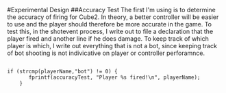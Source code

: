#Experimental Design
##Accuracy Test
The first I'm using is to determine the accuracy of firing for Cube2. In theory, a better controller will be easier to use and the player should therefore be more accurate in the game. To test this, in the shotevent process, I write out to file a declaration that the player fired and another line if he does damage. To keep track of which player is which, I write out everything that is not a bot, since keeping track of bot shooting is not indivicative on player or controller perforamnce.

<pre><code>
if (strcmp(playerName,"bot") != 0) {
	   fprintf(accuracyTest, "Player %s fired!\n", playerName);
	}
</code></pre>
